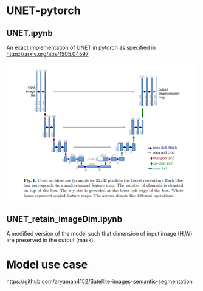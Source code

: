 # UNET-pytorch

## UNET.ipynb
An exact implementation of UNET in pytorch as specified in https://arxiv.org/abs/1505.04597

![image](/UNET/images/model.png)

## UNET_retain_imageDim.ipynb

A modified version of the model such that dimension of input image (H,W) are preserved in the output (mask).

# Model use case
https://github.com/aryaman4152/Satellite-images-semantic-segmentation
